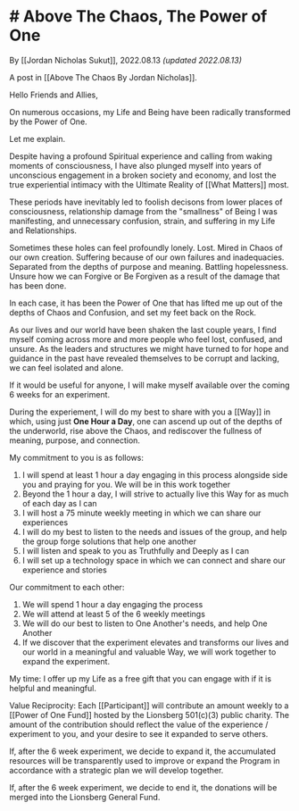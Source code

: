 # # Above The Chaos,  The Power of One
By [[Jordan Nicholas Sukut]], 2022.08.13 _(updated 2022.08.13)_

A post in [[Above The Chaos By Jordan Nicholas]].

Hello Friends and Allies, 

On numerous occasions, my Life and Being have been radically transformed by the Power of One. 

Let me explain. 

Despite having a profound Spiritual experience and calling from waking moments of consciousness, I have also plunged myself into years of unconscious engagement in a broken society and economy, and lost the true experiential intimacy with the Ultimate Reality of [[What Matters]] most. 

These periods have inevitably led to foolish decisons from lower places of consciousness, relationship damage from the "smallness" of Being I was manifesting, and unnecessary confusion, strain, and suffering in my Life and Relationships. 

Sometimes these holes can feel profoundly lonely. Lost. Mired in Chaos of our own creation. Suffering because of our own failures and inadequacies. Separated from the depths of purpose and meaning. Battling hopelessness. Unsure how we can Forgive or Be Forgiven as a result of the damage that has been done. 

In each case, it has been the Power of One that has lifted me up out of the depths of Chaos and Confusion, and set my feet back on the Rock. 

As our lives and our world have been shaken the last couple years, I find myself coming across more and more people who feel lost, confused, and unsure. As the leaders and structures we might have turned to for hope and guidance in the past have revealed themselves to be corrupt and lacking, we can feel isolated and alone. 

If it would be useful for anyone, I will make myself available over the coming 6 weeks for an experiment. 

During the experiement, I will do my best to share with you a [[Way]] in which, using just **One Hour a Day**, one can ascend up out of the depths of the underworld, rise above the Chaos, and rediscover the fullness of meaning, purpose, and connection. 

My commitment to you is as follows: 

1. I will spend at least 1 hour a day engaging in this process alongside side you and praying for you. We will be in this work together  
2. Beyond the 1 hour a day, I will strive to actually live this Way for as much of each day as I can  
3. I will host a 75 minute weekly meeting in which we can share our experiences   
4. I will do my best to listen to the needs and issues of the group, and help the group forge solutions that help one another  
5. I will listen and speak to you as Truthfully and Deeply as I can  
6. I will set up a technology space in which we can connect and share our experience and stories  

Our commitment to each other: 

1. We will spend 1 hour a day engaging the process  
2. We will attend at least 5 of the 6 weekly meetings  
3. We will do our best to listen to One Another's needs, and help One Another 
4. If we discover that the experiment elevates and transforms our lives and our world in a meaningful and valuable Way, we will work together to expand the experiment. 

My time: I offer up my Life as a free gift that you can engage with if it is helpful and meaningful. 

Value Reciprocity: Each [[Participant]] will contribute an amount weekly to a [[Power of One Fund]] hosted by the Lionsberg 501(c)(3) public charity. The amount of the contribution should reflect the value of the experience / experiment to you, and your desire to see it expanded to serve others. 

If, after the 6 week experiment, we decide to expand it, the accumulated resources will be transparently used to improve or expand the Program in accordance with a strategic plan we will develop together. 

If, after the 6 week experiment, we decide to end it, the donations will be merged into the Lionsberg General Fund. 


